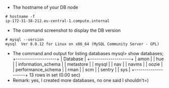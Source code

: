 * The hostname of your DB node
```
# hostname -f
ip-172-31-38-212.eu-central-1.compute.internal
```
* The command screenshot to display the DB version
```
# mysql --version
mysql  Ver 8.0.12 for Linux on x86_64 (MySQL Community Server - GPL)
```
* The command and output for listing databases
mysql> show databases;
+--------------------+
| Database           |
+--------------------+
| amon               |
| hue                |
| information_schema |
| metastore          |
| mysql              |
| nav                |
| navms              |
| oozie              |
| performance_schema |
| rman               |
| scm                |
| sentry             |
| sys                |
+--------------------+
13 rows in set (0.00 sec)
* Remark: yes, I created more databases, no one said I shouldn't=)
